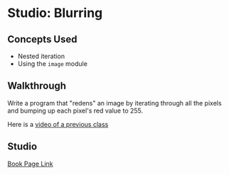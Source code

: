 # Studio: Blurring

## Concepts Used

- Nested iteration
- Using the `image` module

## Walkthrough

Write a program that "redens" an image by iterating through all the pixels and bumping up each pixel's red value to 255.

Here is a [video of a previous class](https://youtu.be/tEs3FhsixcY)

## Studio

[Book Page Link](https://runestone.launchcode.org/runestone/static/thinkcspy/Studios/blurring.html)
